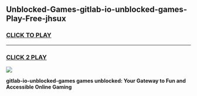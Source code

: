 
## Unblocked-Games-gitlab-io-unblocked-games-Play-Free-jhsux
<h3>
<a href="https://premium76.site?title=gitlab-io-unblocked-games&ref=10A">CLICK TO PLAY</a></h3>
<hr>

<h3>
<a href="https://premium76.site?title=gitlab-io-unblocked-games&ref=10A">CLICK 2 PLAY</a>
  
</h3>

<a href="https://premium76.site?title=gitlab-io-unblocked-games&ref=10A"><img src="https://clearcache.store/games.png"></a>


**gitlab-io-unblocked-games games unblocked: Your Gateway to Fun and Accessible Online Gaming**
